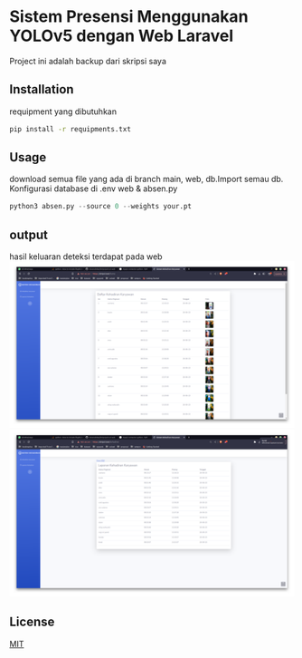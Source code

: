 # Sistem Presensi Menggunakan YOLOv5 dengan Web Laravel
Project ini adalah backup dari skripsi saya

## Installation

requipment yang dibutuhkan

```bash
pip install -r requipments.txt
```

## Usage
download semua file yang ada di branch main, web, db.Import semau db. Konfigurasi database di .env web & absen.py 

```python
python3 absen.py --source 0 --weights your.pt
```

## output

hasil keluaran deteksi terdapat pada web
![output](hasil/Screenshot_2023-09-02_14-48-58X.png)
![luaran](hasil/Screenshot_2023-09-02_14-49-03X.png)
## License

[MIT](https://choosealicense.com/licenses/mit/)
